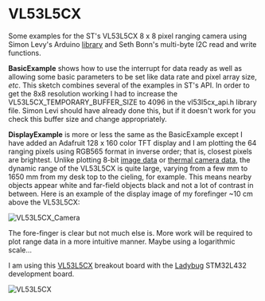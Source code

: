 # VL53L5CX

Some examples for the ST's VL53L5CX 8 x 8 pixel ranging camera using Simon Levy's Arduino [library](https://github.com/simondlevy/VL53L5) and Seth Bonn's multi-byte I2C read and write functions. 

**BasicExample** shows how to use the interrupt for data ready as well as allowing some basic parameters to be set like data rate and pixel array size, _etc_. This sketch combines several of the examples in ST's API.  In order to get the 8x8 resolution working I had to increase the VL53L5CX_TEMPORARY_BUFFER_SIZE to 4096 in the vl53l5cx_api.h library file. Simon Levi should have already done this, but if it doesn't work for you check this buffer size and change appropriately.

**DisplayExample** is more or less the same as the BasicExample except I have added an Adafruit 128 x 160 color TFT display and I am plotting the 64 ranging pixels using RGB565 format in inverse order; that is, closest pixels are brightest. Unlike plotting 8-bit [image data](vhttps://github.com/kriswiner/PAA3905) or [thermal camera data](https://github.com/kriswiner/PAF9701), the dynamic range of the VL53L5CX is quite large, varying from a few mm to 1650 mm from my desk top to the cieling, for example. This means nearby objects appear white and far-field objects black and not a lot of contrast in between. Here is an example of the display image of my forefinger ~10 cm above the VL53L5CX:

![VL53L5CX_Camera](https://user-images.githubusercontent.com/6698410/136470679-1ef91c97-2cd8-4039-8b47-16ca124c3251.jpg)

The fore-finger is clear but not much else is. More work will be required to plot range data in a more intuitive manner. Maybe using a logarithmic scale...

I am using this [VL53L5CX](https://www.tindie.com/products/onehorse/vl53l5cx-ranging-camera/) breakout board with the [Ladybug](https://www.tindie.com/products/tleracorp/ladybug-stm32l432-development-board/) STM32L432 development board.

![VL53L5CX](https://user-images.githubusercontent.com/6698410/130281581-7066b8eb-501c-4517-9d8b-99e0260654ec.jpg)
